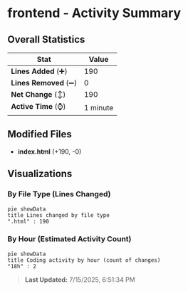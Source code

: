 # frontend - Activity Summary 

## Overall Statistics

| Stat                   | Value                                                             |
| ---------------------- | ----------------------------------------------------------------- |
| **Lines Added** (➕)   | 190                                          |
| **Lines Removed** (➖) | 0                                        |
| **Net Change** (↕)    | 190                |
| **Active Time** (⌚)   | 1 minute |


## Modified Files
- **index.html** (+190, -0)

## Visualizations

### By File Type (Lines Changed)

```mermaid
pie showData
title Lines changed by file type
".html" : 190
```

### By Hour (Estimated Activity Count)

```mermaid
pie showData
title Coding activity by hour (count of changes)
"18h" : 2
```


> **Last Updated:** 7/15/2025, 6:51:34 PM